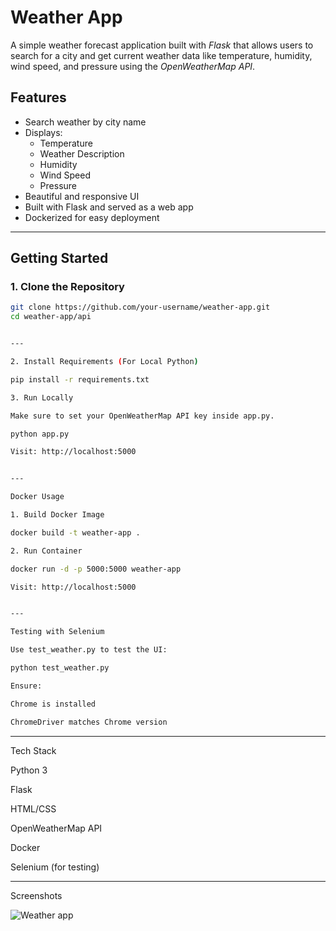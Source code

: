 
# Weather App

A simple weather forecast application built with *Flask* that allows users to search for a city and get current weather data like temperature, humidity, wind speed, and pressure using the *OpenWeatherMap API*.

## Features

- Search weather by city name
- Displays:
  - Temperature
  - Weather Description
  - Humidity
  - Wind Speed
  - Pressure
- Beautiful and responsive UI
- Built with Flask and served as a web app
- Dockerized for easy deployment

---

## Getting Started

### 1. Clone the Repository

```bash
git clone https://github.com/your-username/weather-app.git
cd weather-app/api


---

2. Install Requirements (For Local Python)

pip install -r requirements.txt

3. Run Locally

Make sure to set your OpenWeatherMap API key inside app.py.

python app.py

Visit: http://localhost:5000


---

Docker Usage

1. Build Docker Image

docker build -t weather-app .

2. Run Container

docker run -d -p 5000:5000 weather-app

Visit: http://localhost:5000


---

Testing with Selenium

Use test_weather.py to test the UI:

python test_weather.py

Ensure:

Chrome is installed

ChromeDriver matches Chrome version


```
---

Tech Stack

Python 3

Flask

HTML/CSS

OpenWeatherMap API

Docker

Selenium (for testing)



---

Screenshots

![Weather app](https://github.com/user-attachments/assets/2026875f-0223-4a35-b7c0-695cb953684a)



